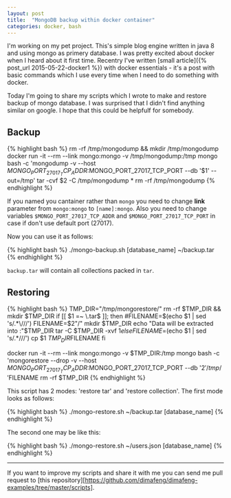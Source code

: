 ```yaml
---
layout: post
title:  "MongoDB backup within docker container"
categories: docker, bash
---
```

I'm working on my pet project. This's simple blog engine written in java 8 and using mongo as primery database. I was pretty excited about docker when I heard about it first time. Recentry I've written [small article]({% post_url 2015-05-22-docker1 %}) with docker essentials - it's a post with basic commands which I use every time when I need to do something with docker.

Today I'm going to share my scripts which I wrote to make and restore backup of mongo database. I was surprised that I didn't find anything similar on google. I hope that this could be helpfulf for somebody.

## Backup

{% highlight bash %}
rm -rf /tmp/mongodump && mkdir /tmp/mongodump
docker run -it --rm --link mongo:mongo -v /tmp/mongodump:/tmp mongo bash -c 'mongodump -v --host $MONGO_PORT_27017_TCP_ADDR:$MONGO_PORT_27017_TCP_PORT --db '$1' --out=/tmp'
tar -cvf $2 -C /tmp/mongodump *
rm -rf /tmp/mongodump
{% endhighlight %}

If you named you cantainer rather than `mongo` you need to change **link** parameter from `mongo:mongo` to `[name]:mongo`. Also you need to change variables `$MONGO_PORT_27017_TCP_ADDR` and `$MONGO_PORT_27017_TCP_PORT` in case if don't use default port (27017).

Now you can use it as follows:

{% highlight bash %}
./mongo-backup.sh [database_name] ~/backup.tar
{% endhighlight %}

`backup.tar` will contain all collections packed in `tar`.

## Restoring

{% highlight bash %}
TMP_DIR="/tmp/mongorestore/"
rm -rf $TMP_DIR && mkdir $TMP_DIR
if [[ $1 =~ \.tar$ ]];
then
        #FILENAME=$(echo $1 | sed 's/.*\///')
        FILENAME=$2"/"
        mkdir $TMP_DIR
        echo "Data will be extracted into :"$TMP_DIR
        tar -C $TMP_DIR -xvf $1
else
        FILENAME=$(echo $1 | sed 's/.*\///')
        cp $1 $TMP_DIR$FILENAME
fi

docker run -it --rm --link mongo:mongo -v $TMP_DIR:/tmp mongo bash -c 'mongorestore --drop -v --host $MONGO_PORT_27017_TCP_ADDR:$MONGO_PORT_27017_TCP_PORT --db '$2' /tmp/'$FILENAME
rm -rf $TMP_DIR
{% endhighlight %}

This script has 2 modes: 'restore tar' and 'restore collection'. The first mode looks as follows:

{% highlight bash %}
./mongo-restore.sh ~/backup.tar [database_name]
{% endhighlight %}

The second one may be like this:

{% highlight bash %}
./mongo-restore.sh ~/users.json [database_name]
{% endhighlight %}

---

If you want to improve my scripts and share it with me you can send me pull request to [this repository][https://github.com/dimafeng/dimafeng-examples/tree/master/scripts].
